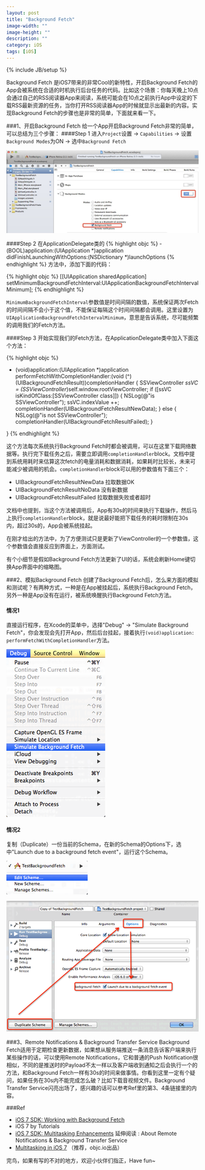 ```yaml
---
layout: post
title: "Background Fetch"
image-width: ""
image-height: ""
description: ""
category: iOS
tags: [iOS]
---
```

{% include JB/setup %}

Background Fetch 是iOS7带来的非常Cool的新特性，开启Background Fetch的App会被系统在合适的时机执行后台任务的代码。比如这个场景：你每天晚上10点会通过自己的RSS阅读器App来阅读，系统可能会在10点之前执行App中设定的下载RSS最新资源的任务，当你打开RSS阅读器App的时候就显示出最新的内容。实现Background Fetch的步骤也是非常的简单，下面就来看一下。

###1、开启Background Fetch
给一个App开启Background Fetch非常的简单，可以总结为三个步骤：
####Step 1 
进入`Project`设置 -> `Capabilities` -> 设置`Background Modes`为ON -> 选中`Background Fetch`

![BG_Fetch01](/assets/resources/BG_Fetch01.png)

####Step 2
在ApplicationDelegate类的
{% highlight objc %}
-(BOOL)application:(UIApplication *)application didFinishLaunchingWithOptions:(NSDictionary *)launchOptions
{% endhighlight %}
方法中，添加下面的代码：

{% highlight objc %}
[[UIApplication sharedApplication] setMinimumBackgroundFetchInterval:UIApplicationBackgroundFetchIntervalMinimum];
{% endhighlight %}

`MinimumBackgroundFetchInterval`参数值是时间间隔的数值，系统保证两次Fetch的时间间隔不会小于这个值，不能保证每隔这个时间间隔都会调用。这里设置为`UIApplicationBackgroundFetchIntervalMinimum`，意思是告诉系统，尽可能频繁的调用我们的Fetch方法。

####Step 3
开始实现我们的Fetch方法，在ApplicationDelegate类中加入下面这个方法：

{% highlight objc %}
- (void)application:(UIApplication *)application performFetchWithCompletionHandler:(void (^)(UIBackgroundFetchResult))completionHandler {
    SSViewController *ssVC = (SSViewController*)self.window.rootViewController;
    if ([ssVC isKindOfClass:[SSViewController class]]) {
        NSLog(@"is SSViewController");
        ssVC.indexValue ++;
        completionHandler(UIBackgroundFetchResultNewData);
    } else {
        NSLog(@"is not SSViewController");
        completionHandler(UIBackgroundFetchResultFailed);
    }
    
}
{% endhighlight %}

这个方法每次系统执行Background Fetch时都会被调用，可以在这里下载网络数据等。执行完下载任务之后，需要立即调用`completionHandler`block。文档中提到系统用耗时来估算这次fetch的电量消耗和数据消耗，如果耗时比较长，未来可能减少被调用的机会。`completionHandler`block可以用的参数值有下面三个：

* UIBackgroundFetchResultNewData 拉取数据OK
* UIBackgroundFetchResultNoData  没有新数据
* UIBackgroundFetchResultFailed  拉取数据失败或者超时

文档中也提到，当这个方法被调用后，App有30s的时间来执行下载操作，然后马上执行`completionHandler`block，就是说最好能把下载任务的耗时限制在30s内，超过30s的，App会被系统挂起。

在刚才给出的方法中，为了方便测试只是更新了ViewController的一个参数值，这个参数值会直接反应到界面上，方面测试。

有个小细节是假如Background Fetch方法更新了UI的话，系统会刷新Home键切换App界面中的缩略图。

###2、模拟Background Fetch
创建了Background Fetch后，怎么来方面的模拟和测试呢？有两种方式，一种是在App被挂起后，系统执行Background Fetch，另外一种是App没有在运行，被系统唤醒执行Background Fetch方法。

#### 情况1
直接运行程序，在Xcode的菜单中，选择"Debug" -> "Simulate Background Fetch"，你会发现会先打开App，然后后台挂起，接着执行`(void)application: performFetchWithCompletionHandler`方法。

![BG_Fetch02](/assets/resources/BG_Fetch02.png)

#### 情况2
复制（Duplicate）一份当前的Schema，在新的Schema的Options下，选中"Launch due to a background fetch event"，运行这个Schema。

![BG_Fetch03](/assets/resources/BG_Fetch03.png)

![BG_Fetch04](/assets/resources/BG_Fetch04.png)

###3、Remote Notifications & Background Transfer Service
Background Fetch适用于定期检查更新数据，如果想从服务端推送一条消息告诉客户端来执行某些操作的话，可以使用Remote Notifications，它和普通的Push Notification很相似，不同的是推送时的Payload不太一样以及客户端收到通知之后会执行一个的方法，和Background Fetch一样有30s的时间来做事情。你看到这里一定有个疑问，如果任务在30s内不能完成怎么破？比如下载音视频文件。Background Transfer Service闪亮出场了，感兴趣的话可以参考Ref里的第3、4条链接里的内容。

###Ref

* [iOS 7 SDK: Working with Background Fetch](http://mobile.tutsplus.com/tutorials/iphone/ios-7-sdk-working-with-background-fetch/)
* iOS 7 by Tutorials
* [iOS 7 SDK: Multitasking Enhancements](http://mobile.tutsplus.com/tutorials/iphone/ios-7-sdk-mutlitasking-enhancements/) 延伸阅读 : About Remote Notifications & Background Transfer Service
* [Multitasking in iOS 7](http://www.objc.io/issue-5/multitasking.html) （推荐，objc.io出品）

完鸟，如果有写的不对的地方，欢迎小伙伴们指正，Have fun~



